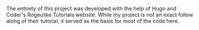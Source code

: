 The entirety of this project was developed with the help of Hugo and Coder's Rogeulike Tutorials website. While my project is not an exact follow along of their tutorial,
it served as the basis for most of the code here. 
